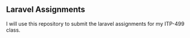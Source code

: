 ## Laravel Assignments

I will use this repository to submit the laravel assignments for my ITP-499 class.


